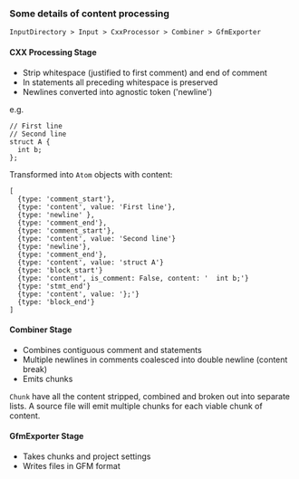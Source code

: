 
### Some details of content processing


`InputDirectory > Input > CxxProcessor > Combiner > GfmExporter`

#### CXX Processing Stage

* Strip whitespace (justified to first comment) and end of comment
* In statements all preceding whitespace is preserved
* Newlines converted into agnostic token ('newline')

e.g.

    // First line
    // Second line
    struct A {
      int b;
    };

Transformed into `Atom` objects with content:

    [
      {type: 'comment_start'},
      {type: 'content', value: 'First line'},
      {type: 'newline' },
      {type: 'comment_end'},
      {type: 'comment_start'},
      {type: 'content', value: 'Second line'}
      {type: 'newline'},
      {type: 'comment_end'},
      {type: 'content', value: 'struct A'}
      {type: 'block_start'}
      {type: 'content', is_comment: False, content: '  int b;'}
      {type: 'stmt_end'}
      {type: 'content', value: '};'}
      {type: 'block_end'}
    ]

#### Combiner Stage

* Combines contiguous comment and statements
* Multiple newlines in comments coalesced into double newline (content break)
* Emits chunks

`Chunk` have all the content stripped, combined and broken out into separate lists. A source file will emit multiple chunks for each viable chunk of content.

#### GfmExporter Stage

* Takes chunks and project settings
* Writes files in GFM format